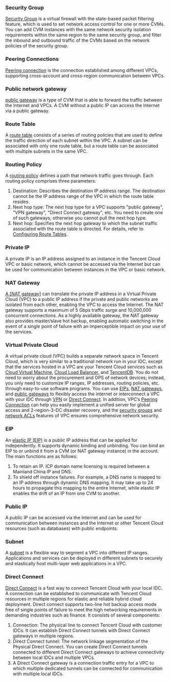 
### Security Group
<a href="https://intl.cloud.tencent.com/document/product/213/12452" target="_blank">Security Group</a> is a virtual firewall with the state-based packet filtering feature, which is used to set network access control for one or more CVMs. You can add CVM instances with the same network security isolation requirements within the same region to the same security group, and filter the inbound and outbound traffic of the CVMs based on the network policies of the security group.



### Peering Connections
<a href="https://intl.cloud.tencent.com/doc/product/215/5000" target="_blank">Peering connection</a> is the connection established among different VPCs, supporting cross-account and cross-region communication between VPCs.



### Public network gateway
<a href="https://intl.cloud.tencent.com/document/product/215/4972" target="_blank"> public gateway</a> is a type of CVM that is able to forward the traffic between the Internet and VPCs. A CVM without a public IP can access the Internet via a public gateway.



### Route Table
A <a href="https://intl.cloud.tencent.com/doc/product/215/4954" target="_blank">route table</a> consists of a series of routing policies that are used to define the traffic direction of each subnet within the VPC. A subnet can be associated with only one route table, but a route table can be associated with multiple subnets in the same VPC.



### Routing Policy
A <a href="https://intl.cloud.tencent.com/document/product/215/4954" target="_blank">routing policy</a> defines a path that network traffic goes through. Each routing policy comprises three parameters:
1. Destination: Describes the destination IP address range. The destination cannot be the IP address range of the VPC in which the route table resides.
2. Next hop type: The next hop type for a VPC supports "public gateway", "VPN gateway", "Direct Connect gateway", etc. You need to create one of such gateways, otherwise you cannot pull the next hop type.
3. Next hop: Specifies the next hop gateway to which the subnet traffic associated with the route table is directed.
For details, refer to <a href="https://intl.cloud.tencent.com/document/product/216/19259" target="_blank">Configuring Route Tables</a>.



### Private IP
A private IP is an IP address assigned to an instance in the Tencent Cloud VPC or basic network, which cannot be accessed via the Internet but can be used for communication between instances in the VPC or basic network.



### NAT Gateway
<a href="https://intl.cloud.tencent.com/doc/product/215/4975" target="_blank">A [NAT gateway]</a> can translate the private IP address in a Virtual Private Cloud (VPC) to a public IP address if the private and public networks are isolated from each other, enabling the VPC to access the Internet. The NAT gateway supports a maximum of 5 Gbps traffic surge and 10,000,000 concurrent connections. As a highly available gateway, the NAT gateway also provides master/slave hot backup, enabling automatic switching in the event of a single point of failure with an imperceptible impact on your use of the services.




### Virtual Private Cloud
A virtual private cloud (VPC) builds a separate network space in Tencent Cloud, which is very similar to a traditional network run in your IDC, except that the services hosted in a VPC are your Tencent Cloud services such as <a href="https://intl.cloud.tencent.com/doc/product/213/495" target="_blank">Cloud Virtual Machine</a>, <a href="https://intl.cloud.tencent.com/doc/product/214/524" target="_blank">Cloud Load Balancer</a>, and <a href="https://intl.cloud.tencent.com/document/product/236" target="_blank">TencentDB</a>. You do not need to worry about the procurement and OPS of network devices; instead, you only need to customize IP ranges, IP addresses, routing policies, etc. through easy-to-use software programs. You can use <a href="https://intl.cloud.tencent.com/document/product/213/5733" target="_blank">EIPs</a>, <a href="https://intl.cloud.tencent.com/doc/product/215/4975" target="_blank">NAT gateways</a>, and <a href="https://intl.cloud.tencent.com/doc/product/215/4972" target="_blank">public gateways</a> to flexibly access the internet or interconnect a VPC with your IDC through <a href="https://intl.cloud.tencent.com/doc/product/215/4956" target="_blank">VPN</a> or <a href="https://intl.cloud.tencent.com/document/product/216" target="_blank">Direct Connect</a>. In addition, VPC’s <a href="https://intl.cloud.tencent.com/doc/product/215/5000" target="_blank">Peering Connection</a> can help you easily implement a unified server for global access and 2-region-3-DC disaster recovery, and the <a href="https://intl.cloud.tencent.com/document/product/213/12452" target="_blank">security groups</a> and <a href="https://intl.cloud.tencent.com/doc/product/215/5132" target="_blank">network ACLs</a> features of VPC ensures comprehensive network security.




### EIP
An <a href="https://intl.cloud.tencent.com/document/product/213/17152" target="_blank">elastic IP (EIP)</a> is a public IP address that can be applied for independently. It supports dynamic binding and unbinding. You can bind an EIP to or unbind it from a CVM (or NAT gateway instance) in the account. The main functions are as follows:
1. To retain an IP. ICP domain name licensing is required between a Mainland China IP and DNS.
2. To shield off instance failures. For example, a DNS name is mapped to an IP address through dynamic DNS mapping. It may take up to 24 hours to propagate this mapping to the entire Internet, while elastic IP enables the drift of an IP from one CVM to another.



### Public IP
A public IP can be accessed via the Internet and can be used for communication between instances and the Internet or other Tencent Cloud resources (such as databases) with public endpoints.



### Subnet
A <a href="https://intl.cloud.tencent.com/document/product/215/535" target="_blank">subnet</a> is a flexible way to segment a VPC into different IP ranges. Applications and services can be deployed in different subnets to securely and elastically host multi-layer web applications in a VPC.




### Direct Connect
<a href="https://intl.cloud.tencent.com/document/product/216" target="_blank">Direct Connect</a> is a fast way to connect Tencent Cloud with your local IDC. A connection can be established to communicate with Tencent Cloud resources in multiple regions for elastic and reliable hybrid cloud deployment. Direct connect supports two-line hot backup access mode free of single points of failure to meet the high networking requirements in demanding industries such as finance.
It consists of several components: 
1. Connection: The physical line to connect Tencent Cloud with customer IDCs. It can establish Direct Connect tunnels with Direct Connect gateways in multiple regions.
2. Direct Connect tunnel: The network linkage segmentation of the Physical Direct Connect. You can create Direct Connect tunnels connected to different Direct Connect gateways to achieve connectivity between local IDCs and multiple VPCs.
3. A Direct Connect gateway is a connection traffic entry for a VPC to which multiple dedicated tunnels can be connected for communication with multiple local IDCs.


